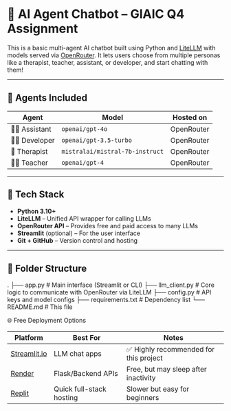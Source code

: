 # 🤖 AI Agent Chatbot – GIAIC Q4 Assignment

This is a basic multi-agent AI chatbot built using Python and [LiteLLM](https://docs.litellm.ai/) with models served via [OpenRouter](https://openrouter.ai). It lets users choose from multiple personas like a therapist, teacher, assistant, or developer, and start chatting with them!

---

## 🧠 Agents Included

| Agent     | Model                         | Hosted on     |
|-----------|-------------------------------|---------------|
| 🧑‍💼 Assistant | `openai/gpt-4o`               | OpenRouter    |
| 👨‍💻 Developer| `openai/gpt-3.5-turbo`         | OpenRouter    |
| 🧠 Therapist| `mistralai/mistral-7b-instruct`| OpenRouter    |
| 👩‍🏫 Teacher  | `openai/gpt-4`                 | OpenRouter    |

---

## 🔧 Tech Stack

- **Python 3.10+**
- **LiteLLM** – Unified API wrapper for calling LLMs
- **OpenRouter API** – Provides free and paid access to many LLMs
- **Streamlit** (optional) – For the user interface
- **Git + GitHub** – Version control and hosting

---

## 📁 Folder Structure

.
├── app.py # Main interface (Streamlit or CLI)
├── llm_client.py # Core logic to communicate with OpenRouter via LiteLLM
├── config.py # API keys and model configs
├── requirements.txt # Dependency list
└── README.md # This file

🌐 Free Deployment Options

| Platform                                   | Best For                 | Notes                                 |
| ------------------------------------------ | ------------------------ | ------------------------------------- |
| [Streamlit.io](https://streamlit.io/cloud) | LLM chat apps            | ✅ Highly recommended for this project |
| [Render](https://render.com)               | Flask/Backend APIs       | Free, but may sleep after inactivity  |
| [Replit](https://replit.com)               | Quick full-stack hosting | Slower but easy for beginners         |
